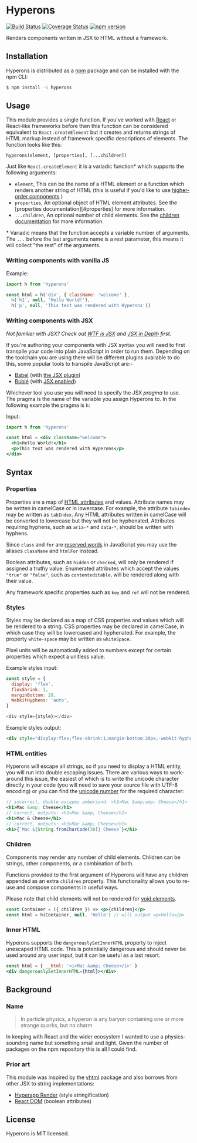 # Hyperons

[![Build Status](https://travis-ci.org/i-like-robots/hyperons.svg?branch=master)](https://travis-ci.org/i-like-robots/hyperons) [![Coverage Status](https://coveralls.io/repos/github/i-like-robots/hyperons/badge.svg?branch=master)](https://coveralls.io/github/i-like-robots/hyperons) [![npm version](https://badge.fury.io/js/hyperons.svg)](https://badge.fury.io/js/hyperons)

Renders components written in JSX to HTML without a framework.

## Installation

Hyperons is distributed as a [npm](https://www.npmjs.com/) package and can be installed with the npm CLI:

```sh
$ npm install -S hyperons
```

## Usage

This module provides a single function. If you've worked with [React][react] or React-like frameworks before then this function can be considered equivalent to `React.createElement` but it creates and returns strings of HTML markup instead of framework specific descriptions of elements. The function looks like this:

```
hyperons(element, [properties], [...children])
```

Just like `React.createElement` it is a variadic function\* which supports the following arguments:

* `element`, This can be the name of a HTML element or a function which renders another string of HTML (this is useful if you'd like to use [higher-order components][hoc].)
* `properties`, An optional object of HTML element attributes. See the [properties documentation][#properties] for more information.
* `...children`, An optional number of child elements. See the [children documentation](#children) for more information.

\* Variadic means that the function accepts a variable number of arguments. The `...` before the last arguments name is a rest parameter, this means it will collect "the rest" of the arguments.

[react]: https://reactjs.org/
[hoc]: https://reactjs.org/docs/higher-order-components.html
[hs]: https://github.com/hyperhype/hyperscript

### Writing components with vanilla JS

Example:

```js
import h from 'hyperons'

const html = h('div', { className: 'welcome' },
  h('h1', null, 'Hello World!'),
  h('p', null, 'This text was rendered with Hyperons'))
```

### Writing components with JSX

_Not familiar with JSX? Check out [WTF is JSX][wtf] and [JSX in Depth][in-depth] first._

If you're authoring your components with JSX syntax you will need to first transpile your code into plain JavaScript in order to run them. Depending on the toolchain you are using there will be different plugins available to do this, some popular tools to transpile JavaScript are:-

* [Babel](https://babeljs.io/) (with [the JSX plugin](https://babeljs.io/docs/plugins/transform-react-jsx/))
* [Bublé](https://github.com/Rich-Harris/buble) (with [JSX enabled](https://buble.surge.sh/guide/#jsx))

Whichever tool you use you will need to specify the JSX _pragma_ to use. The pragma is the name of the variable you assign Hyperons to. In the following example the pragma is `h`:

Input:

```jsx
import h from 'hyperons'

const html = <div className="welcome">
  <h1>Hello World!</h1>
  <p>This text was rendered with Hyperons</p>
</div>
```

[wtf]: https://jasonformat.com/wtf-is-jsx/
[in-depth]: https://reactjs.org/docs/jsx-in-depth.html

## Syntax

### Properties

Properties are a map of [HTML attributes][attrs] and values. Attribute names may be written in camelCase or in lowercase. For example, the attribute `tabindex` may be written as `tabIndex`. Any HTML attributes written in camelCase will be converted to lowercase but they will not be hyphenated. Attributes requiring hyphens, such as `aria-*` and `data-*`, should be written with hyphens.

Since `class` and `for` are [reserved words][words] in JavaScript you may use the aliases `className` and `htmlFor` instead.

Boolean attributes, such as `hidden` or `checked`, will only be rendered if assigned a truthy value. Enumerated attributes which accept the values `"true"` or `"false"`, such as `contenteditable`, will be rendered along with their value.

Any framework specific properties such as `key` and `ref` will not be rendered.

[attrs]: https://developer.mozilla.org/en-US/docs/Web/HTML/Attributes
[words]: https://developer.mozilla.org/en-US/docs/Web/JavaScript/Reference/Lexical_grammar#Keywords

### Styles

Styles may be declared as a map of CSS properties and values which will be rendered to a string. CSS properties may be declared in camelCase, in which case they will be lowercased and hyphenated. For example, the property `white-space` may be written as `whiteSpace`.

Pixel units will be automatically added to numbers except for certain properties which expect a unitless value.

Example styles input:

```js
const style = {
  display: 'flex',
  flexShrink: 1,
  marginBottom: 20,
  WebkitHyphens: 'auto',
}

<div style={style}></div>
```

Example styles output:

```html
<div style="display:flex;flex-shrink:1;margin-bottom:20px;-webkit-hyphens:auto;>
```

### HTML entities

Hyperons will escape all strings, so if you need to display a HTML entity, you will run into double escaping issues. There are various ways to work-around this issue, the easiest of which is to write the unicode character directly in your code (you will need to save your source file with UTF-8 encoding) or you can find the [unicode number][charcode] for the required character:

```jsx
// incorrect, double escapes ambersand: <h1>Mac &amp;amp; Cheese</h1>
<h1>Mac &amp; Cheese</h1>
// correct, outputs: <h1>Mac &amp; Cheese</h1>
<h1>Mac & Cheese</h1>
// correct, outputs: <h1>Mac &amp; Cheese</h1>
<h1>{`Mac ${String.fromCharCode(38)} Cheese`}</h1>
```

[charcode]: https://www.fileformat.info/info/charset/UTF-8/list.htm

### Children

Components may render any number of child elements. Children can be strings, other components, or a combination of both.

Functions provided to the first argument of Hyperons will have any children appended as an extra `children` property. This functionality allows you to re-use and compose components in useful ways.

Please note that child elements will not be rendered for [void elements][void].

```jsx
const Container = ({ children }) => <p>{children}</p>
const html = h(Container, null, 'Hello') // will output <p>Hello</p>
```

[void]: https://www.w3.org/TR/html/syntax.html#void-elements

### Inner HTML

Hyperons supports the `dangerouslySetInnerHTML` property to inject unescaped HTML code. This is potentially dangerous and should never be used around any user input, but it can be useful as a last resort.

```jsx
const html = { __html: '<i>Mac &amp; Cheese</i>' }
<div dangerouslySetInnerHTML={html}></div>
```

## Background

### Name

> In particle physics, a hyperon is any baryon containing one or more strange quarks, but no charm

In keeping with React and the wider ecosystem I wanted to use a physics-sounding name but something small and light. Given the number of packages on the npm repository this is all I could find.

### Prior art

This module was inspired by the [vhtml][vhtml] package and also borrows from other JSX to string implementations:

* [Hyperapp Render][hyperapp] (style stringification)
* [React DOM][react-dom] (boolean attributes)

[vhtml]: https://github.com/developit/vhtml
[hyperapp]: https://github.com/hyperapp/render
[react-dom]: https://github.com/facebook/react/tree/master/packages/react-dom

## License

Hyperons is MIT licensed.
